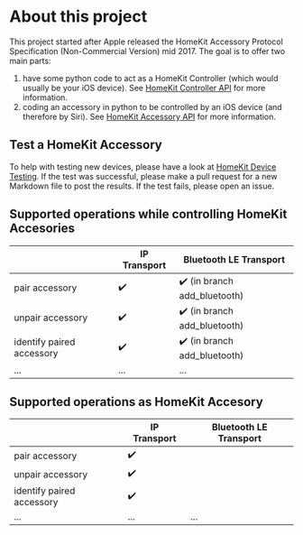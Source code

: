 # About this project

This project started after Apple released the HomeKit Accessory Protocol Specification (Non-Commercial Version) mid 2017. The goal is to offer two main parts:

 1. have some python code to act as a HomeKit Controller (which would usually be your iOS device). See [HomeKit Controller API](./HomeKit-Controller-API.md) for more information.
 2. coding an accessory in python to be controlled by an iOS device (and therefore by Siri). See [HomeKit Accessory API](./HomeKit-Accessory-API.md) for more information.

## Test a HomeKit Accessory

To help with testing new devices, please have a look at [HomeKit Device Testing](./HomeKit-Accessory-Testing-Guide.md). If the test was successful, please make a pull request for a new Markdown file to post the results. If the test fails, please open an issue.

## Supported operations while controlling HomeKit Accesories

|   | IP Transport | Bluetooth LE Transport |
| ------------- | ------------- | ------------- |
| pair accessory  |   :heavy_check_mark:  |  :heavy_check_mark: (in branch add_bluetooth) |
| unpair accessory  |   :heavy_check_mark:  |  :heavy_check_mark: (in branch add_bluetooth) |
| identify paired accessory  |   :heavy_check_mark:  |  :heavy_check_mark: (in branch add_bluetooth) |
| ...  | ... | ... |

## Supported operations as HomeKit Accesory

|   | IP Transport | Bluetooth LE Transport |
| ------------- | ------------- | ------------- |
| pair accessory  |   :heavy_check_mark:  |   |
| unpair accessory  |   :heavy_check_mark:  |   |
| identify paired accessory  |   :heavy_check_mark:  |  |
| ...  | ... | ... |


